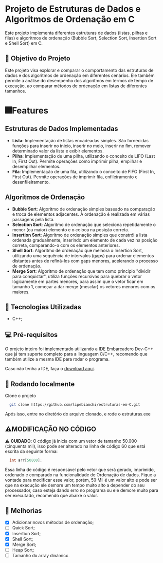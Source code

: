 # Projeto de Estruturas de Dados e Algoritmos de Ordenação em C

Este projeto implementa diferentes estruturas de dados (listas, pilhas e filas) e algoritmos de ordenação (Bubble Sort, Selection Sort, Insertion Sort e Shell Sort) em C.

## 🎯 Objetivo do Projeto
Este projeto visa explorar e comparar o comportamento das estruturas de dados e dos algoritmos de ordenação em diferentes cenários. Ele também permite a análise do desempenho dos algoritmos em termos de tempo de execução, ao comparar métodos de ordenação em listas de diferentes tamanhos.


# 🎆Features

## Estruturas de Dados Implementadas
- **Lista**: Implementação de listas encadeadas simples. São fornecidas funções para inserir no inicio, inserir no meio, inserir no fim, remover determinado valor da lista e exibir elementos.
- **Pilha**: Implementação de uma pilha, utilizando o conceito de LIFO (Last In, First Out). Permite operações como imprimir pilha, empilhar e desempilhar elementos.
- **Fila**: Implementação de uma fila, utilizando o conceito de FIFO (First In, First Out). Permite operações de imprimir fila, enfileiramento e desenfileiramento.

## Algoritmos de Ordenação

- **Bubble Sort**: Algoritmo de ordenação simples baseado na comparação e troca de elementos adjacentes. A ordenação é realizada em várias passagens pela lista.
- **Selection Sort**: Algoritmo de ordenação que seleciona repetidamente o menor (ou maior) elemento e o coloca na posição correta.
- **Insertion Sort**: Algoritmo de ordenação simples que constrói a lista ordenada gradualmente, inserindo um elemento de cada vez na posição correta, comparando-o com os elementos anteriores.
- **Shell Sort**: Algoritmo de ordenação que melhora o Insertion Sort, utilizando uma sequência de intervalos (gaps) para ordenar elementos distantes antes de refiná-los com gaps menores, acelerando o processo de ordenação.
- **Merge Sort**: Algoritmo de ordenação que tem como principio "dividir para conquistar", utiliza funções recursivas para quebrar o vetor lógicamente em partes menores, para assim que o vetor ficar em tamanho 1, começar a dar merge (mesclar) os vetores menores com os maiores.

## 🏅 Tecnologias Utilizadas

- C++;
## 💻 Pré-requisitos

O projeto inteiro foi implementado utilizando a IDE Embarcadero Dev-C++ que já tem suporte completo para a linguagem C/C++, recomendo que também utilize a mesma IDE para rodar o programa.

Caso não tenha a IDE, faça o [download aqui](https://www.embarcadero.com/br/free-tools/dev-cpp/free-download).
## 🚀 Rodando localmente

Clone o projeto

```bash
  git clone https://github.com/lipebianchi/estruturas-em-C.git
```

Após isso, entre no diretório do arquivo clonado, e rode o estruturas.exe

## ⚠️MODIFICAÇÃO NO CÓDIGO

⚠️ **CUIDADO**: O código já inicia com um vetor de tamanho 50.000 (cinquenta mil), isso pode ser alterado na linha de código 60 que está escrita da seguinte forma: 

```cpp
  int arr[50000];
```
Essa linha de código é responsável pelo vetor que será gerado, imprimido, ordenado e comparado na funcionalidade de Ordenação de dados.
Fique a vontade para modificar esse valor, porém, 50 Mil é um valor alto e pode ser que na execução ele demore um tempo muito alto a depender do seu processador, caso esteja dando erro no programa ou ele demore muito para ser executado, recomendo que abaixe o valor.

## 🦾 Melhorias

- [x]  Adicionar novos métodos de ordenação;
- [ ]  Quick Sort;
- [x]  Insertion Sort;
- [x]  Shell Sort;
- [x]  Merge Sort;
- [ ]  Heap Sort;
- [ ]  Tamanho do array dinâmico.
